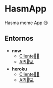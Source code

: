 # HasmApp

Hasma meme App 😏

## Entornos
* **now**
  * [Cliente👨💼](https://hasmapp.now.sh/)
  * [API👨💻](https://hasmappapi.now.sh/api)
* **heroku**
  * [Cliente👨💼](https://hasmapp.herokuapp.com/)
  * [API👨💻](https://hasmapp-api.herokuapp.com/api)